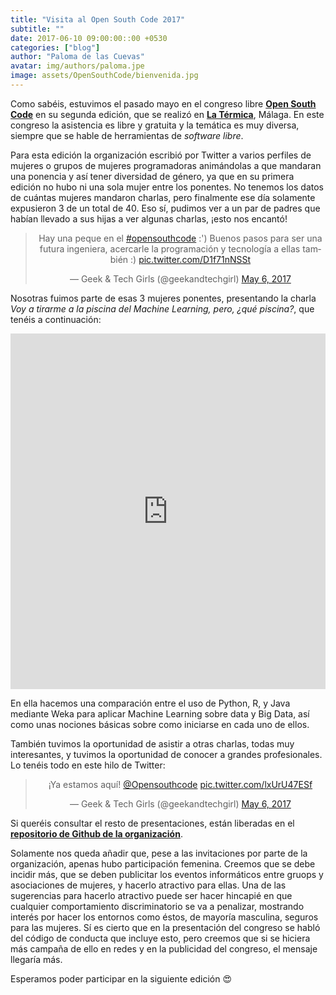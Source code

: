 ```yaml
---
title: "Visita al Open South Code 2017"
subtitle: ""
date: 2017-06-10 09:00:00::00 +0530
categories: ["blog"]
author: "Paloma de las Cuevas"
avatar: img/authors/paloma.jpe
image: assets/OpenSouthCode/bienvenida.jpg
---
```


Como sabéis, estuvimos el pasado mayo en el congreso libre [__Open South Code__](https://www.opensouthcode.org/conferences/opensouthcode2017) en su segunda edición, que se realizó en [__La Térmica__](http://www.latermicamalaga.com/), Málaga. En este congreso la asistencia es libre y gratuita y la temática es muy diversa, siempre que se hable de herramientas de _software libre_.

Para esta edición la organización escribió por Twitter a varios perfiles de mujeres o grupos de mujeres programadoras animándolas a que mandaran una ponencia y así tener diversidad de género, ya que en su primera edición no hubo ni una sola mujer entre los ponentes. No tenemos los datos de cuántas mujeres mandaron charlas, pero finalmente ese día solamente expusieron 3 de un total de 40. Eso sí, pudimos ver a un par de padres que habían llevado a sus hijas a ver algunas charlas, ¡esto nos encantó!

<center><blockquote class="twitter-tweet" data-lang="en"><p lang="es" dir="ltr">Hay una peque en el <a href="https://twitter.com/hashtag/opensouthcode?src=hash">#opensouthcode</a> :&#39;) Buenos pasos para ser una futura ingeniera, acercarle la programación y tecnología a ellas también :) <a href="https://t.co/D1f71nNSSt">pic.twitter.com/D1f71nNSSt</a></p>&mdash; Geek &amp; Tech Girls (@geekandtechgirl) <a href="https://twitter.com/geekandtechgirl/status/860772930275483648">May 6, 2017</a></blockquote>
<script async src="//platform.twitter.com/widgets.js" charset="utf-8"></script></center>

Nosotras fuimos parte de esas 3 mujeres ponentes, presentando la charla _Voy a tirarme a la piscina del Machine Learning, pero, ¿qué piscina?_, que tenéis a continuación:

<style>
.responsive-wrap iframe{ max-width: 100%;}
</style>
<div class="responsive-wrap">
<!-- this is the embed code provided by Google -->
  <iframe src="https://docs.google.com/presentation/d/1hNVDDNYRAYHunlcH6qlESleVLu-Iz2OvF2--3H09gEk/embed?start=false&loop=false&delayms=3000" frameborder="0" width="960" height="569" allowfullscreen="true" mozallowfullscreen="true" webkitallowfullscreen="true"></iframe>
<!-- Google embed ends -->
</div>

En ella hacemos una comparación entre el uso de Python, R, y Java mediante Weka para aplicar Machine Learning sobre data y Big Data, así como unas nociones básicas sobre como iniciarse en cada uno de ellos.

También tuvimos la oportunidad de asistir a otras charlas, todas muy interesantes, y tuvimos la oportunidad de conocer a grandes profesionales. Lo tenéis todo en este hilo de Twitter:

<center><blockquote class="twitter-tweet" data-lang="en"><p lang="es" dir="ltr">¡Ya estamos aquí! <a href="https://twitter.com/Opensouthcode">@Opensouthcode</a> <a href="https://t.co/lxUrU47ESf">pic.twitter.com/lxUrU47ESf</a></p>&mdash; Geek &amp; Tech Girls (@geekandtechgirl) <a href="https://twitter.com/geekandtechgirl/status/860763171744878592">May 6, 2017</a></blockquote>
<script async src="//platform.twitter.com/widgets.js" charset="utf-8"></script></center>

Si queréis consultar el resto de presentaciones, están liberadas en el [__repositorio de Github de la organización__](https://github.com/opensouthcode/2017).

Solamente nos queda añadir que, pese a las invitaciones por parte de la organización, apenas hubo participación femenina. Creemos que se debe incidir más, que se deben publicitar los eventos informáticos entre gruops y asociaciones de mujeres, y hacerlo atractivo para ellas. Una de las sugerencias para hacerlo atractivo puede ser hacer hincapié en que cualquier comportamiento discriminatorio se va a penalizar, mostrando interés por hacer los entornos como éstos, de mayoría masculina, seguros para las mujeres. Sí es cierto que en la presentación del congreso se habló del código de conducta que incluye esto, pero creemos que si se hiciera más campaña de ello en redes y en la publicidad del congreso, el mensaje llegaría más.

Esperamos poder participar en la siguiente edición 😍
